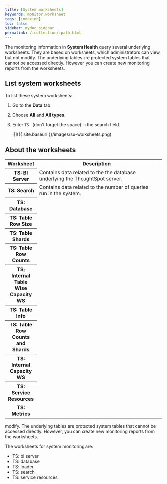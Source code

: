 ```yaml
---
title: [System worksheets]
keywords: monitor,worksheet
tags: [indexing]
toc: false
sidebar: mydoc_sidebar
permalink: /:collection/:path.html
---
```

The monitoring information in **System Health** query several underlying
worksheets. They are based on worksheets, which administrators can view, but not
modify. The underlying tables are protected system tables that cannot be
accessed directly. However, you can create new monitoring reports from the
worksheets.

## List system worksheets

To list these system worksheets:

1. Go to the **Data** tab.
2. Choose **All** and **All types**.
3. Enter `TS ` (don't forget the space) in the search field.

   ![]({{ site.baseurl }}/images/su-worksheets.png)


## About the worksheets
   <table>
   <colgroup>
   <col width="20%" />
   <col width="80%" />
   </colgroup>
    <tr>
      <th>Worksheet</th>
      <th>Description</th>
    </tr>
    <tr>
      <th>TS: BI Server</th>
      <td>
      Contains data related to the the database underlying the ThoughtSpot server.
      <td>
    </tr>
    <tr>
      <th>TS: Search</th>
      <td>
      Contains data related to the number of queries run in the system.
      <td>
    </tr>
    <tr>
      <th>TS: Database</th>
      <td>
      <td>
    </tr>
    <tr>
      <th>TS: Table Row Size</th>
      <td>
      <td>
    </tr>
    <tr>
      <th>TS: Table Shards</th>
      <td>
      <td>
    </tr>
    <tr>
      <th>TS: Table Row Counts</th>
      <td>
      <td>
    </tr>
    <tr>
      <th>TS; Internal Table Wise Capacity WS</th>
      <td>
      <td>
    </tr>
    <tr>
      <th>TS: Table Info</th>
      <td>
      <td>
    </tr>
    <tr>
      <th>TS: Table Row Counts and Shards</th>
      <td>
      <td>
    </tr>
    <tr>
      <th>TS: Internal Capacity WS</th>
      <td>
      <td>
    </tr>
    <tr>
      <th>TS: Service Resources</th>
      <td>
      <td>
    </tr>
    <tr>
      <th>TS: Metrics</th>
      <td>
      <td>
    </tr>
  </table>

modify. The underlying tables are protected system tables that cannot be
accessed directly. However, you can create new monitoring reports from the
worksheets.

The worksheets for system monitoring are:

-   TS: bi server
-   TS: database
-   TS: loader
-   TS: search
-   TS: service resources
